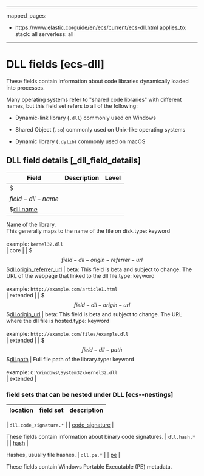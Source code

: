 <!-- This file is automatically generated. Don't edit it manually! -->
---
mapped_pages:
  - https://www.elastic.co/guide/en/ecs/current/ecs-dll.html
applies_to:
  stack: all
  serverless: all
---

# DLL fields [ecs-dll]

These fields contain information about code libraries dynamically loaded into processes.



Many operating systems refer to "shared code libraries" with different names, but this field set refers to all of the following:

* Dynamic-link library (`.dll`) commonly used on Windows

* Shared Object (`.so`) commonly used on Unix-like operating systems

* Dynamic library (`.dylib`) commonly used on macOS

## DLL field details [_dll_field_details]

| Field | Description | Level |
| --- | --- | --- |
| $$$field-dll-name$$$[dll.name](#field-dll-name) |
Name of the library.<br>This generally maps to the name of the file on disk.type: keyword<br><br>
example: `kernel32.dll`<br> | core |
| $$$field-dll-origin-referrer-url$$$[dll.origin_referrer_url](#field-dll-origin-referrer-url) |
beta: This field is beta and subject to change.
The URL of the webpage that linked to the dll file.type: keyword<br><br>
example: `http://example.com/article1.html`<br> | extended |
| $$$field-dll-origin-url$$$[dll.origin_url](#field-dll-origin-url) |
beta: This field is beta and subject to change.
The URL where the dll file is hosted.type: keyword<br><br>
example: `http://example.com/files/example.dll`<br> | extended |
| $$$field-dll-path$$$[dll.path](#field-dll-path) |
Full file path of the library.type: keyword<br><br>
example: `C:\Windows\System32\kernel32.dll`<br> | extended |


### field sets that can be nested under DLL [ecs--nestings]

| location | field set | description |
|---|---|---|

| `dll.code_signature.*` |
| [code_signature](#ecs-code_signature) |

These fields contain information about binary code signatures.
| `dll.hash.*` |
| [hash](#ecs-hash) |

Hashes, usually file hashes.
| `dll.pe.*` |
| [pe](#ecs-pe) |

These fields contain Windows Portable Executable (PE) metadata.
